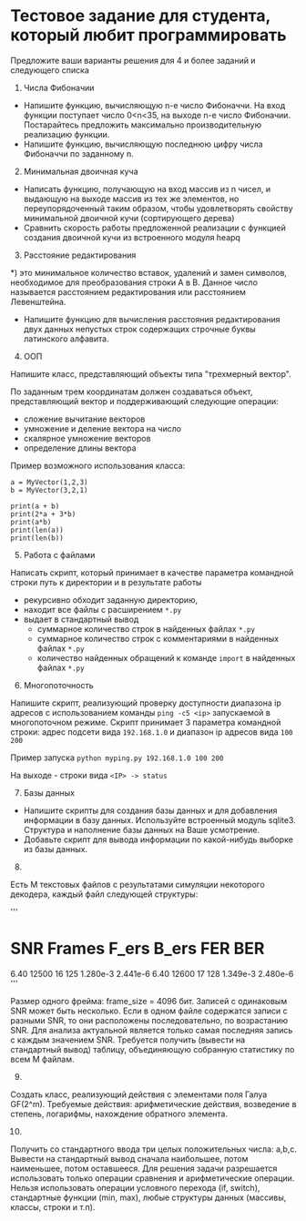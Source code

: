 # Тестовое задание для студента, который любит программировать


Предложите ваши варианты решения для 4 и более заданий и следующего списка


1. Числа Фибоначии

- Напишите функцию, вычисляющую n-е число Фибоначчи. На вход функции поступает число 0<n<35, на выходе n-e число Фибоначии. 
Постарайтесь предложить максимально производительную реализацию функции.
- Напишите функцию, вычисляющую последнюю цифру числа Фибоначчи по заданному n. 


2. Минимальная двоичная куча

- Написать функцию, получающую на вход массив из n чисел, и выдающую на выходе массив из тех же элементов, но переупорядоченный таким образом, чтобы удовлетворять свойству минимальной двоичной кучи (сортирующего дерева)
- Сравнить скорость работы предложенной реализации с функцией создания двоичной кучи из встроенного модуля heapq


3. Расстояние редактирования

*) это минимальное количество вставок, удалений и замен символов, необходимое для преобразования строки A в B. Данное число называется расстоянием редактирования или расстоянием Левенштейна.

- Напишите функцию для вычисления расстояния редактирования двух данных непустых строк содержащих строчные буквы латинского алфавита.


4. ООП

Напишите класс, представляющий объекты типа "трехмерный вектор". 

По заданным трем координатам должен создаваться объект, представляющий вектор и поддерживающий следующие операции:
- сложение вычитание векторов
- умножение и деление вектора на число
- скалярное умножение векторов
- определение длины вектора

Пример возможного использования класса:
```
a = MyVector(1,2,3)
b = MyVector(3,2,1)

print(a + b)
print(2*a + 3*b)
print(a*b)
print(len(a))
print(len(b))
```


5. Работа с файлами

Написать скрипт, который принимает в качестве параметра командной строки путь к директории и в результате работы 
- рекурсивно обходит заданную директорию, 
- находит все файлы с расширением `*.py`
- выдает в стандартный вывод 
    - суммарное количество строк в найденных файлах `*.py`
    - суммарное количество строк с комментариями в найденных файлах `*.py`
    - количество найденных обращений к команде `import` в найденных файлах `*.py`


6. Многопоточность

Напишите скрипт, реализующий проверку доступности диапазона ip адресов с использованием команды `ping -c5 <ip>` запускаемой в многопоточном режиме.
Скрипт принимает 3 параметра командной строки: адрес подсети вида `192.168.1.0` и диапазон ip адресов вида `100 200`

Пример запуска `python myping.py 192.168.1.0 100 200`

На выходе - строки вида `<IP> -> status`


7. Базы данных

- Напишите скрипты для создания базы данных и для добавления информации в базу данных. Используйте встроенный модуль sqlite3. Структура и наполнение базы данных на Ваше усмотрение.
- Добавьте скрипт для вывода информации по какой-нибудь выборке из базы данных.


8.
Есть М текстовых файлов с результатами симуляции некоторого декодера, каждый файл следующей структуры:

'''
# SNR   Frames   F_ers   B_ers     FER       BER
 6.40   12500     16      125    1.280e-3  2.441e-6
 6.40   12600     17      128    1.349e-3  2.480e-6
'''

Размер одного фрейма: frame_size = 4096 бит.
Записей с одинаковым SNR может быть несколько.
Если в одном файле содержатся записи с разными SNR, то они расположены последовательно, по возрастанию SNR.
Для анализа актуальной является только самая последняя запись с каждым значением SNR.
Требуется получить (вывести на стандартный вывод) таблицу, объединяющую собранную статистику по всем M файлам.


9.
Создать класс, реализующий действия с элементами поля Галуа GF(2^m).
Требуемые действия: арифметические действия, возведение в степень, логарифмы, нахождение обратного элемента.


10.
Получить со стандартного ввода три целых положительных числа: a,b,c.
Вывести на стандартный вывод сначала наибольшее, потом наименьшее, потом оставшееся.
Для решения задачи разрешается использовать только операции сравнения и арифметические операции.
Нельзя использовать операции условного перехода (if, switch), стандартные функции (min, max), любые структуры данных (массивы, классы, строки и т.п).

